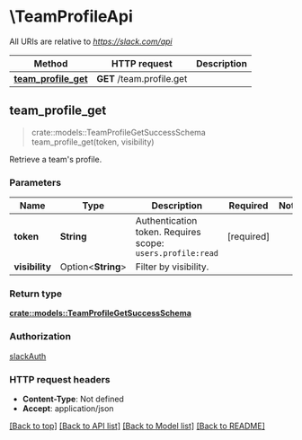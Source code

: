 # \TeamProfileApi

All URIs are relative to *https://slack.com/api*

Method | HTTP request | Description
------------- | ------------- | -------------
[**team_profile_get**](TeamProfileApi.md#team_profile_get) | **GET** /team.profile.get | 



## team_profile_get

> crate::models::TeamProfileGetSuccessSchema team_profile_get(token, visibility)


Retrieve a team's profile.

### Parameters


Name | Type | Description  | Required | Notes
------------- | ------------- | ------------- | ------------- | -------------
**token** | **String** | Authentication token. Requires scope: `users.profile:read` | [required] |
**visibility** | Option<**String**> | Filter by visibility. |  |

### Return type

[**crate::models::TeamProfileGetSuccessSchema**](team_profile_get_success_schema.md)

### Authorization

[slackAuth](../README.md#slackAuth)

### HTTP request headers

- **Content-Type**: Not defined
- **Accept**: application/json

[[Back to top]](#) [[Back to API list]](../README.md#documentation-for-api-endpoints) [[Back to Model list]](../README.md#documentation-for-models) [[Back to README]](../README.md)

